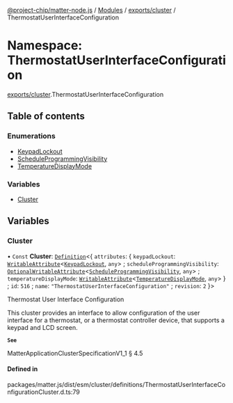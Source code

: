 [@project-chip/matter-node.js](../README.md) / [Modules](../modules.md) / [exports/cluster](exports_cluster.md) / ThermostatUserInterfaceConfiguration

# Namespace: ThermostatUserInterfaceConfiguration

[exports/cluster](exports_cluster.md).ThermostatUserInterfaceConfiguration

## Table of contents

### Enumerations

- [KeypadLockout](../enums/exports_cluster.ThermostatUserInterfaceConfiguration.KeypadLockout.md)
- [ScheduleProgrammingVisibility](../enums/exports_cluster.ThermostatUserInterfaceConfiguration.ScheduleProgrammingVisibility.md)
- [TemperatureDisplayMode](../enums/exports_cluster.ThermostatUserInterfaceConfiguration.TemperatureDisplayMode.md)

### Variables

- [Cluster](exports_cluster.ThermostatUserInterfaceConfiguration.md#cluster)

## Variables

### Cluster

• `Const` **Cluster**: [`Definition`](exports_cluster.ClusterFactory.md#definition)\<\{ `attributes`: \{ `keypadLockout`: [`WritableAttribute`](exports_cluster.md#writableattribute)\<[`KeypadLockout`](../enums/exports_cluster.ThermostatUserInterfaceConfiguration.KeypadLockout.md), `any`\> ; `scheduleProgrammingVisibility`: [`OptionalWritableAttribute`](exports_cluster.md#optionalwritableattribute)\<[`ScheduleProgrammingVisibility`](../enums/exports_cluster.ThermostatUserInterfaceConfiguration.ScheduleProgrammingVisibility.md), `any`\> ; `temperatureDisplayMode`: [`WritableAttribute`](exports_cluster.md#writableattribute)\<[`TemperatureDisplayMode`](../enums/exports_cluster.ThermostatUserInterfaceConfiguration.TemperatureDisplayMode.md), `any`\>  } ; `id`: ``516`` ; `name`: ``"ThermostatUserInterfaceConfiguration"`` ; `revision`: ``2``  }\>

Thermostat User Interface Configuration

This cluster provides an interface to allow configuration of the user interface for a thermostat, or a
thermostat controller device, that supports a keypad and LCD screen.

**`See`**

MatterApplicationClusterSpecificationV1_1 § 4.5

#### Defined in

packages/matter.js/dist/esm/cluster/definitions/ThermostatUserInterfaceConfigurationCluster.d.ts:79
